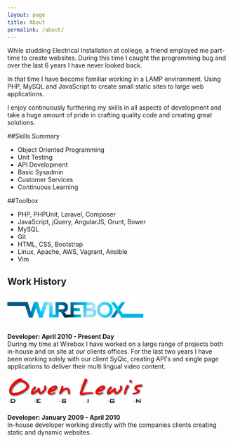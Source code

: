 ```yaml
---
layout: page
title: About
permalink: /about/
---
```


While studding Electrical Installation at college, a friend employed me part-time to create websites. During this time I caught the programming bug and over the last 6 years I have never looked back.

In that time I have become familiar working in a LAMP environment. Using PHP, MySQL and JavaScript to create small static sites to large web applications.

I enjoy continuously furthering my skills in all aspects of development and take a huge amount of pride in crafting quality code and creating great solutions.  

##Skills Summary
* Object Oriented Programming
* Unit Testing
* API Development
* Basic Sysadmin
* Customer Services
* Continuous Learning

##Toolbox
* PHP, PHPUnit, Laravel, Composer
* JavaScript, jQuery, AngularJS, Grunt, Bower
* MySQL
* Git
* HTML, CSS, Bootstrap
* Linux, Apache, AWS, Vagrant, Ansible
* Vim

## Work History
[![Wirebox Logo](/images/wirebox-logo.jpg)](http://www.wirebox.co.uk/)

**Developer: April 2010 - Present Day**  
During my time at Wirebox I have worked on a large range of projects both in-house and on site at our clients offices. For the last two years I have been working solely with our client SyQic, creating API's and single page applications to deliver their multi lingual video content.  

[![Owen Lewis Design Logo](/images/owen-lewis-design-logo.jpg)](http://www.owen-lewis.com/)

**Developer: January 2009 - April 2010**  
In-house developer working directly with the companies clients creating static and dynamic websites. 
